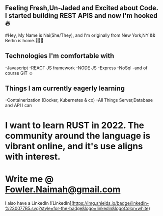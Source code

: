 
## Feeling Fresh,Un-Jaded and Excited about Code. I started building REST APIS and now I'm hooked 🔥

#Hey, My Name is Nai(She/They), and I'm originally from New York,NY && Berlin is home.💫🏳️‍🌈

## Technologies I'm comfortable with
-Javascript
-REACT JS framework
-NODE JS
-Express
-NoSql
-and of course GIT ☺️

## Things I am currently eagerly learning
-Containerization (Docker, Kubernetes & co)
-All Things Server,Database and API I can

# I want to learn RUST in 2022. The community around the language is vibrant online, and it's use aligns with interest. 

# Write me @ Fowler.Naimah@gmail.com
I also have a LinkedIn
![LinkedIn][(https://img.shields.io/badge/linkedin-%230077B5.svg?style=for-the-badge&logo=linkedin&logoColor=white)](https://www.linkedin.com/in/nai-fowler/)
